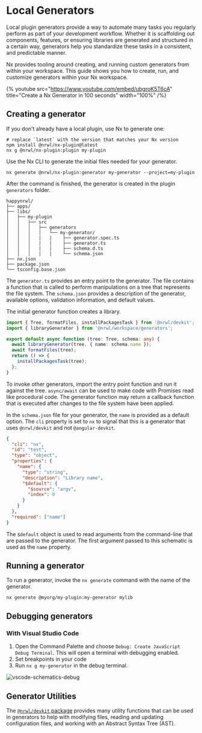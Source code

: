 # Local Generators

Local plugin generators provide a way to automate many tasks you regularly perform as part of your development workflow. Whether it is scaffolding out components, features, or ensuring libraries are generated and structured in a certain way, generators help you standardize these tasks in a consistent, and predictable manner.

Nx provides tooling around creating, and running custom generators from within your workspace. This guide shows you how to create, run, and customize generators within your Nx workspace.

{% youtube
src="https://www.youtube.com/embed/ubgroK5T6cA"
title="Create a Nx Generator in 100 seconds"
width="100%" /%}

## Creating a generator

If you don't already have a local plugin, use Nx to generate one:

```shell
# replace `latest` with the version that matches your Nx version
npm install @nrwl/nx-plugin@latest
nx g @nrwl/nx-plugin:plugin my-plugin
```

Use the Nx CLI to generate the initial files needed for your generator.

```shell
nx generate @nrwl/nx-plugin:generator my-generator --project=my-plugin
```

After the command is finished, the generator is created in the plugin `generators` folder.

```text
happynrwl/
├── apps/
├── libs/
│   ├── my-plugin
│   │   ├── src
│   │   │   ├── generators
│   │   │   |   └── my-generator/
│   │   │   |   |    ├── generator.spec.ts
│   │   │   |   |    ├── generator.ts
│   │   │   |   |    ├── schema.d.ts
│   │   │   |   |    └── schema.json
├── nx.json
├── package.json
└── tsconfig.base.json
```

The `generator.ts` provides an entry point to the generator. The file contains a function that is called to perform manipulations on a tree that represents the file system.
The `schema.json` provides a description of the generator, available options, validation information, and default values.

The initial generator function creates a library.

```typescript
import { Tree, formatFiles, installPackagesTask } from '@nrwl/devkit';
import { libraryGenerator } from '@nrwl/workspace/generators';

export default async function (tree: Tree, schema: any) {
  await libraryGenerator(tree, { name: schema.name });
  await formatFiles(tree);
  return () => {
    installPackagesTask(tree);
  };
}
```

To invoke other generators, import the entry point function and run it against the tree. `async/await` can be used to make code with Promises read like procedural code. The generator function may return a callback function that is executed after changes to the file system have been applied.

In the `schema.json` file for your generator, the `name` is provided as a default option. The `cli` property is set to `nx` to signal that this is a generator that uses `@nrwl/devkit` and not `@angular-devkit`.

```json {% fileName="schema.json" %}
{
  "cli": "nx",
  "id": "test",
  "type": "object",
  "properties": {
    "name": {
      "type": "string",
      "description": "Library name",
      "$default": {
        "$source": "argv",
        "index": 0
      }
    }
  },
  "required": ["name"]
}
```

The `$default` object is used to read arguments from the command-line that are passed to the generator. The first argument passed to this schematic is used as the `name` property.

## Running a generator

To run a generator, invoke the `nx generate` command with the name of the generator.

```shell
nx generate @myorg/my-plugin:my-generator mylib
```

## Debugging generators

### With Visual Studio Code

1. Open the Command Palette and choose `Debug: Create JavaScript Debug Terminal`.
   This will open a terminal with debugging enabled.
2. Set breakpoints in your code
3. Run `nx g my-generator` in the debug terminal.

![vscode-schematics-debug](/shared/images/nx-console/vscode-schematics-debug.png)

## Generator Utilities

The [`@nrwl/devkit` package](/devkit/index) provides many utility functions that can be used in generators to help with modifying files, reading and updating configuration files, and working with an Abstract Syntax Tree (AST).
